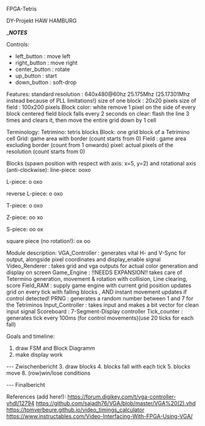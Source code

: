 FPGA-Tetris

DY-Projekt
HAW HAMBURG



____NOTES___

Controls: 
- left_button : move left
- right_button : move right
- center_button : rotate
- up_button : start
- down_button : soft-drop

Features:
standard resolution : 640x480@60hz 25.175Mhz (25.17301Mhz instead because of PLL limitations!)
size of one block : 20x20 pixels
size of field : 100x200 pixels 
Block color: white
remove 1 pixel on the side of every block
centered field
block falls every 2 seconds
on clear: flash the line 3 times and clears it, then move the entire grid down by 1 cell

Terminology:
Tetrimino: tetris blocks
Block: one grid block of a Tetrimino cell 
Grid: game area with border (count starts from 0)
Field : game area excluding border (count from 1 onwards)
pixel: actual pixels of the resolution (count starts from 0)


Blocks (spawn position with respect with axis: x=5, y=2) and rotational axis (anti-clockwise):
line-piece: 
ooxo

L-piece:
  o
oxo

reverse L-piece:
o
oxo

T-piece:
 o
oxo

Z-piece:
oo
 xo

S-piece:
 oo
ox

square piece (no rotation!):
ox
oo

Module description:
VGA_Controller : generates vital H- and V-Sync for output, alongside pixel coordinates and display_enable signal 
Video_Renderer : takes grid and vga outputs for actual color generation and display on screen 
Game_Engine : !!NEEDS EXPANSION!! takes care of Tetermino generation, movement & rotation with collision, Line clearing, score
Field_RAM : supply game engine with current grid position updates grid on every tick with falling blocks , AND instant movement updates if control detected!
PRNG : generates a random number between 1 and 7 for the Tetriminos
Input_Controller : takes input and makes a bit vector for clean input signal
Scoreboard : 7-Segment-Display controller
Tick_counter : generates tick every 100ms (for control movements)(use 20 ticks for each fall)


Goals and timeline:
1. draw FSM and Block Diagramm
2. make display work

--- Zwischenbericht
3. draw blocks
4. blocks fall with each tick
5. blocks move 
8. (row)win/lose conditions

--- Finalbericht

References (add here!): 
https://forum.digikey.com/t/vga-controller-vhdl/12794
https://github.com/sajadh76/VGA/blob/master/VGA%20(2).vhd
https://tomverbeure.github.io/video_timings_calculator
https://www.instructables.com/Video-Interfacing-With-FPGA-Using-VGA/

